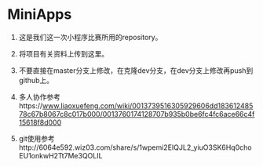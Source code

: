 # MiniApps
1. 这是我们这一次小程序比赛所用的repository。

2. 将项目有关资料上传到这里。

3. 不要直接在master分支上修改，在克隆dev分支，在dev分支上修改再push到github上。

4. 多人协作参考https://www.liaoxuefeng.com/wiki/0013739516305929606dd18361248578c67b8067c8c017b000/0013760174128707b935b0be6fc4fc6ace66c4f15618f8d000

5. git使用参考http://6064e592.wiz03.com/share/s/1wpemi2EIQJL2_yiuO3SK6Hq0choEU1onkwH2Tt7Me3QOLIL
